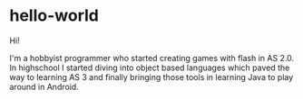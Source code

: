 hello-world
===========

Hi!

I'm a hobbyist programmer who started creating games with flash in AS 2.0.   In highschool I started diving into
object based languages which paved the way to learning AS 3 and finally bringing those tools in learning Java 
to play around in Android.
